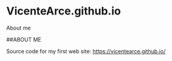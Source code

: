 # VicenteArce.github.io
About me

##ABOUT ME

Source code for my first web site: https://vicentearce.github.io/
